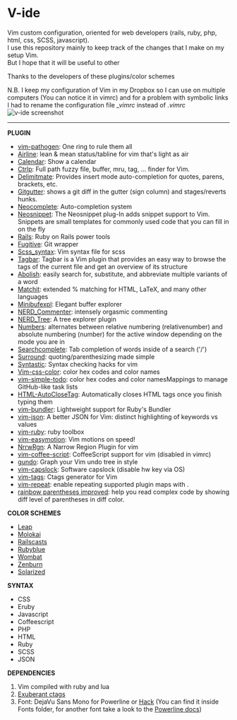 # V-ide
Vim custom configuration, oriented for web developers (rails, ruby, php, html, css, SCSS, javascript).  
I use this repository mainly to keep track of the changes that I make on my setup Vim.  
But I hope that it will be useful to other  
  
Thanks to the developers of these plugins/color schemes  
  
N.B. I keep my configuration of Vim in my Dropbox so I can use on multiple computers (You can notice it in vimrc) and for a problem with symbolic links I had to rename the configuration file *_vimrc* instead of *.vimrc*  
![v-ide screenshot](https://dl.dropboxusercontent.com/u/13847373/v-ide.png)
- - - 
**PLUGIN**
* [vim-pathogen](https://github.com/tpope/vim-pathogen): One ring to rule them all
* [Airline](https://github.com/bling/vim-airline): lean & mean status/tabline for vim that's light as air
* [Calendar](http://www.vim.org/scripts/script.php?script_id=52): Show a calendar
* [Ctrlp](https://github.com/kien/ctrlp.vim): Full path fuzzy file, buffer, mru, tag, ... finder for Vim.
* [Delimitmate](https://github.com/Raimondi/delimitMate): Provides insert mode auto-completion for quotes, parens, brackets, etc.
* [Gitgutter](https://github.com/airblade/vim-gitgutter): shows a git diff in the gutter (sign column) and stages/reverts hunks.
* [Neocomplete](https://github.com/Shougo/neocomplete.vim): Auto-completion system
* [Neosnippet](https://github.com/Shougo/neosnippet.vim): The Neosnippet plug-In adds snippet support to Vim. Snippets are small templates for commonly used code that you can fill in on the fly
* [Rails](https://github.com/tpope/vim-rails): Ruby on Rails power tools
* [Fugitive](https://github.com/tpope/vim-fugitive): Git wrapper
* [Scss_syntax](https://github.com/cakebaker/scss-syntax.vim): Vim syntax file for scss
* [Tagbar](http://majutsushi.github.io/tagbar/): Tagbar is a Vim plugin that provides an easy way to browse the tags of the current file and get an overview of its structure
* [Abolish](https://github.com/tpope/vim-abolish): easily search for, substitute, and abbreviate multiple variants of a word
* [Matchit](https://github.com/tmhedberg/matchit): extended % matching for HTML, LaTeX, and many other languages
* [Minibufexpl](https://github.com/techlivezheng/vim-plugin-minibufexpl): Elegant buffer explorer
* [NERD_Commenter](https://github.com/scrooloose/nerdcommenter): intensely orgasmic commenting
* [NERD_Tree](https://github.com/scrooloose/nerdtree): A tree explorer plugin
* [Numbers](https://github.com/myusuf3/numbers.vim): alternates between relative numbering (relativenumber) and absolute numbering (number) for the active window depending on the mode you are in
* [Searchcomplete](http://www.vim.org/scripts/script.php?script_id=474): Tab completion of words inside of a search ('/') 
* [Surround](https://github.com/tpope/vim-surround): quoting/parenthesizing made simple  
* [Syntastic](https://github.com/scrooloose/syntastic): Syntax checking hacks for vim 
* [Vim-css-color](https://github.com/ap/vim-css-color.git): color hex codes and color names
* [vim-simple-todo](https://github.com/vitalk/vim-simple-todo): color hex codes and color namesMappings to manage GitHub-like task lists
* [HTML-AutoCloseTag](https://github.com/vim-scripts/HTML-AutoCloseTag): Automatically closes HTML tags once you finish typing them
* [vim-bundler](https://github.com/tpope/vim-bundler): Lightweight support for Ruby's Bundler
* [vim-json](https://github.com/elzr/vim-json.git): A better JSON for Vim: distinct highlighting of keywords vs values
* [vim-ruby](https://github.com/vim-ruby/vim-ruby.git): ruby toolbox
* [vim-easymotion](https://github.com/Lokaltog/vim-easymotion): Vim motions on speed!
* [NrrwRgn](https://github.com/chrisbra/NrrwRgn.git): A Narrow Region Plugin for vim
* [vim-coffee-script](https://github.com/kchmck/vim-coffee-script): CoffeeScript support for vim (disabled in vimrc)
* [gundo](https://github.com/sjl/gundo.vim/): Graph your Vim undo tree in style
* [vim-capslock](https://github.com/tpope/vim-capslock.git): Software capslock (disable hw key via OS)
* [vim-tags](https://github.com/szw/vim-tags.git): Ctags generator for Vim
* [vim-repeat](https://github.com/tpope/vim-repeat.git): enable repeating supported plugin maps with .
* [rainbow parentheses improved](https://github.com/luochen1990/rainbow): help you read complex code by showing diff level of parentheses in diff color. 

  
**COLOR SCHEMES**
* [Leap](https://github.com/yoos/leap.vim)
* [Molokai](https://github.com/tomasr/molokai)
* [Railscasts](https://github.com/jpo/vim-railscasts-theme)
* [Rubyblue](https://github.com/jlong/rubyblue)
* [Wombat](https://github.com/vim-scripts/Wombat)
* [Zenburn](https://github.com/jnurmine/Zenburn)  
* [Solarized](https://github.com/altercation/vim-colors-solarized)  
  
**SYNTAX**
* CSS
* Eruby
* Javascript
* Coffeescript
* PHP
* HTML
* Ruby
* SCSS
* JSON
  
**DEPENDENCIES**  
1. Vim compiled with ruby and lua 
2. [Exuberant ctags](http://ctags.sourceforge.net)  
3. Font: DejaVu Sans Mono for Powerline or [Hack](http://sourcefoundry.org/hack) (You can find it inside Fonts folder, for another font take a look to the [Powerline docs](https://powerline.readthedocs.org/en/master/installation.html#patched-fonts))
